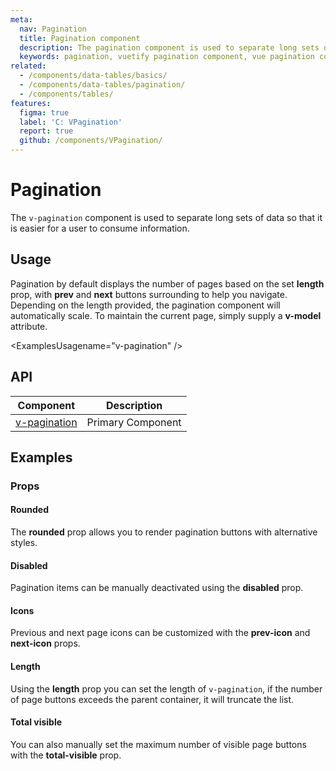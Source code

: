 ```yaml
---
meta:
  nav: Pagination
  title: Pagination component
  description: The pagination component is used to separate long sets of data so that it is easier for a user to consume information.
  keywords: pagination, vuetify pagination component, vue pagination component
related:
  - /components/data-tables/basics/
  - /components/data-tables/pagination/
  - /components/tables/
features:
  figma: true
  label: 'C: VPagination'
  report: true
  github: /components/VPagination/
---
```


# Pagination

The `v-pagination` component is used to separate long sets of data so that it is easier for a user to consume information.

<PageFeatures />

## Usage

Pagination by default displays the number of pages based on the set **length** prop, with **prev** and **next** buttons surrounding to help you navigate. Depending on the length provided, the pagination component will automatically scale. To maintain the current page, simply supply a **v-model** attribute.

<ExamplesUsagename="v-pagination" />

<PromotedEntry />

## API

| Component | Description |
| - | - |
| [v-pagination](/api/v-pagination/) | Primary Component |

<ApiInline hide-links />

## Examples

### Props

#### Rounded

The **rounded** prop allows you to render pagination buttons with alternative styles.

<ExamplesExample file="v-pagination/prop-rounded" />

#### Disabled

Pagination items can be manually deactivated using the **disabled** prop.

<ExamplesExample file="v-pagination/prop-disabled" />

#### Icons

Previous and next page icons can be customized with the **prev-icon** and **next-icon** props.

<ExamplesExample file="v-pagination/prop-icons" />

#### Length

Using the **length** prop you can set the length of `v-pagination`, if the number of page buttons exceeds the parent container, it will truncate the list.

<ExamplesExample file="v-pagination/prop-length" />

#### Total visible

You can also manually set the maximum number of visible page buttons with the **total-visible** prop.

<ExamplesExample file="v-pagination/prop-total-visible" />

